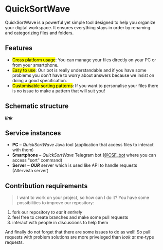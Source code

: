 # QuickSortWave
QuickSortWave is a powerful yet simple tool designed to help you organize your digital workspace. It ensures everything stays in order by renaming and categorizing files and folders.

## Features
- <mark>Cross platform usage</mark>: You can manage your files directly on your PC or from your smartphone.
- <mark>Easy to use</mark>: Our bot is really understandable and if you have some problems you don't have to worry about answers because we insist on doing a good specification.
- <mark>Customisable sorting patterns</mark>: If you want to personalise your files there is no issue to make a pattern that will suit you!

## Schematic structure
***link***

## Service instances
- **PC** – *QuickSortWave* Java tool (application that access files to interact with them)
- **Smartphone** – *QuickSortWave* Telegram bot ([@CSF_bot](https://t.me/CoolSFer_bot) where you can access "sort" command)
- **Server** – ***OUR*** server which is used like API to handle requests (Altervista server)

## Contribution requirements

>I want to work on your project, so how can I do it?
You have some possibilities to improve our repository:
1. fork our repository *to eat it entirely*
2. feel free to create branches and make some pull requests
3. interact with people in discussions to help them

And finally do not forget that there are some issues to do as well! So pull requests with problem solutions are more priveleged than *look at me*-type requests.
